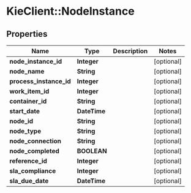 # KieClient::NodeInstance

## Properties
Name | Type | Description | Notes
------------ | ------------- | ------------- | -------------
**node_instance_id** | **Integer** |  | [optional] 
**node_name** | **String** |  | [optional] 
**process_instance_id** | **Integer** |  | [optional] 
**work_item_id** | **Integer** |  | [optional] 
**container_id** | **String** |  | [optional] 
**start_date** | **DateTime** |  | [optional] 
**node_id** | **String** |  | [optional] 
**node_type** | **String** |  | [optional] 
**node_connection** | **String** |  | [optional] 
**node_completed** | **BOOLEAN** |  | [optional] 
**reference_id** | **Integer** |  | [optional] 
**sla_compliance** | **Integer** |  | [optional] 
**sla_due_date** | **DateTime** |  | [optional] 


